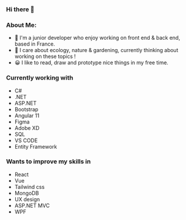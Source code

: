 ### Hi there 👋

###  About Me:

- 🏦 I'm a junior developer who enjoy working on front end & back end, based in France.
- 🌱 I care about ecology, nature & gardening, currently thinking about working on these topics !
- 😀 I like to read, draw and prototype nice things in my free time.

### Currently working with 

- C# 
- .NET
- ASP.NET
- Bootstrap
- Angular 11
- Figma 
- Adobe XD
- SQL 
- VS CODE
- Entity Framework

### Wants to improve my skills in 

- React
- Vue
- Tailwind css
- MongoDB
- UX design
- ASP.NET MVC
- WPF
